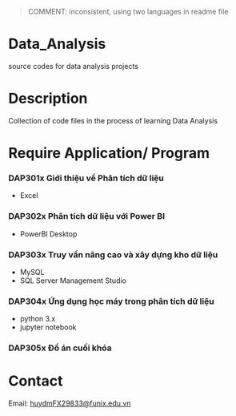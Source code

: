 > COMMENT: inconsistent, using two languages ​​in readme file

# Data_Analysis
source codes for data analysis projects

# Description
Collection of code files in the process of learning Data Analysis

# Require Application/ Program
### DAP301x Giới thiệu về Phân tích dữ liệu
  - Excel
### DAP302x Phân tích dữ liệu với Power BI
  - PowerBI Desktop
### DAP303x Truy vấn nâng cao và xây dựng kho dữ liệu
  - MySQL
  - SQL Server Management Studio
### DAP304x Ứng dụng học máy trong phân tích dữ liệu
  - python 3.x
  - jupyter notebook
### DAP305x Đồ án cuối khóa

# Contact
Email: huydmFX29833@funix.edu.vn
